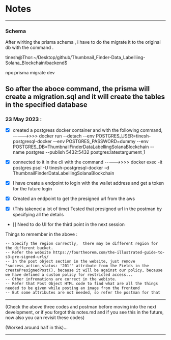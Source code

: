 # Notes
------------------------------------------------------------
### Schema
After wiriting the prisma schema , i have to do the migrate it to the original db with the command . 

tinesh@Thor:~/Desktop/github/Thumbnail_Finder-Data_Labelliing-Solana_Blockchain/backend$ 

 npx prisma migrate dev

So after the aboce command, the prisma will create a migration.sql and it will create the tables in the specified database 
---------------------------------------------------

### 23 May 2023 : 
- [x] created a postgress docker container and with the following command, 
  ----->>>>   docker run --detach --env POSTGRES_USER=tinesh-postgresql-docker --env POSTGRES_PASSWORD=dummy --env POSTGRES_DB=ThumbnailFinderDataLabellingSolanaBlockchain --name postgres --publish 5432:5432 postgres:latestargument_1
  
- [x] connected to it in the cli with the command 
  ----->>>>   docker exec -it postgres psql -U tinesh-postgresql-docker -d ThumbnailFinderDataLabellingSolanaBlockchain
  
- [X] I have create a endpoint to login with the wallet address and get a token for the future login

- [X] Created an endpoint to get the presigned url from the aws

- [X] (This takened a lot of time) Tested that presigned url in the postman by specifying all the details

- [] Need to do UI for the third point in the next session

Things to remember in the above : 

    -- Specify the region correctly,  there may be different region for the different bucket.
    -- Refer the website https://fourtheorem.com/the-illustrated-guide-to-s3-pre-signed-urls/
    -- In the post object section in the website, just remove "success_action_status: '201'" attribute from the Fields in the createPresignedPost(), because it will be against our policy, because we have defined a custom policy for restricted access...
    -- Other infromations are correct in the webiste.
    -- Refer that Post Object HTML code to find what are all the things needed to be given while posting an image from the frontend
    -- But some attributes are not needed, so refer the postman for that


-----------------------------------------------------------



(Check the above three codes and postman before moving into the next development, or if you forgot this notes.md and if you see this in the future, now also you can revisit these codes)


(Worked around half in this)...


----------------------------------------------------------


